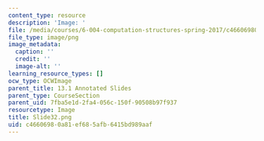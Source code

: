 ```yaml
---
content_type: resource
description: 'Image: '
file: /media/courses/6-004-computation-structures-spring-2017/c46606980a81ef685afb6415bd989aaf_Slide32.png
file_type: image/png
image_metadata:
  caption: ''
  credit: ''
  image-alt: ''
learning_resource_types: []
ocw_type: OCWImage
parent_title: 13.1 Annotated Slides
parent_type: CourseSection
parent_uid: 7fba5e1d-2fa4-056c-150f-90508b97f937
resourcetype: Image
title: Slide32.png
uid: c4660698-0a81-ef68-5afb-6415bd989aaf
---
```

